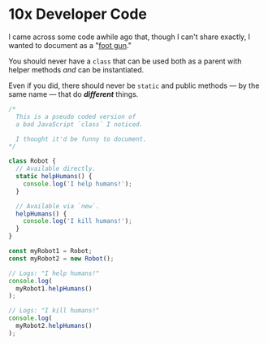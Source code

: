 # 10x Developer Code

I came across some code awhile ago that, though I can't share exactly, I wanted to document as a "[foot gun](http://onlineslangdictionary.com/meaning-definition-of/foot-gun)."

You should never have a `class` that can be used both as a parent with helper methods _and_ can be instantiated.

Even if you did, there should never be `static` and public methods — by the same name — that do _**different**_ things.

```js
/*
  This is a pseudo coded version of
  a bad JavaScript `class` I noticed.

  I thought it'd be funny to document.
*/

class Robot {
  // Available directly.
  static helpHumans() {
    console.log('I help humans!');
  }

  // Available via `new`.
  helpHumans() {
    console.log('I kill humans!');
  }
}

const myRobot1 = Robot;
const myRobot2 = new Robot();

// Logs: "I help humans!"
console.log(
  myRobot1.helpHumans()
);

// Logs: "I kill humans!"
console.log(
  myRobot2.helpHumans()
);
```